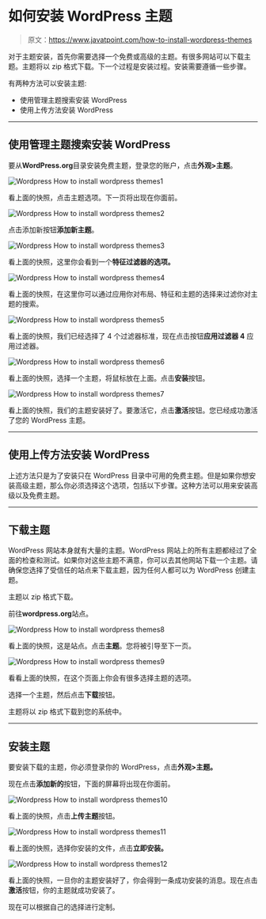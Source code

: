 # 如何安装 WordPress 主题

> 原文：<https://www.javatpoint.com/how-to-install-wordpress-themes>

对于主题安装，首先你需要选择一个免费或高级的主题。有很多网站可以下载主题。主题将以 zip 格式下载。下一个过程是安装过程。安装需要遵循一些步骤。

有两种方法可以安装主题:

*   使用管理主题搜索安装 WordPress
*   使用上传方法安装 WordPress

* * *

## 使用管理主题搜索安装 WordPress

要从**WordPress.org**目录安装免费主题，登录您的账户，点击**外观>主题**。

![Wordpress How to install wordpress themes1](img/80f043c6992bf742442304587616f64d.png)

看上面的快照，点击主题选项。下一页将出现在你面前。

![Wordpress How to install wordpress themes2](img/ff8b951c527851839948e2033db7c98f.png)

点击添加新按钮**添加新主题**。

![Wordpress How to install wordpress themes3](img/573d26570f7e00469c36693b2694d5cc.png)

看上面的快照，这里你会看到一个**特征过滤器的选项。**

![Wordpress How to install wordpress themes4](img/e9f5b3a720bb3c17cae8656ac269470c.png)

看上面的快照，在这里你可以通过应用你对布局、特征和主题的选择来过滤你对主题的搜索。

![Wordpress How to install wordpress themes5](img/97a0593eb19b9f3918db8853ae70d372.png)

看上面的快照，我们已经选择了 4 个过滤器标准，现在点击按钮**应用过滤器 4** 应用过滤器。

![Wordpress How to install wordpress themes6](img/2b98520b33b2bdeb9c7c3ee13729d496.png)

看上面的快照，选择一个主题，将鼠标放在上面。点击**安装**按钮。

![Wordpress How to install wordpress themes7](img/bd9eb608a91e24861e68f682d6c5cdab.png)

看上面的快照，我们的主题安装好了。要激活它，点击**激活**按钮。您已经成功激活了您的 WordPress 主题。

* * *

## 使用上传方法安装 WordPress

上述方法只是为了安装只在 WordPress 目录中可用的免费主题。但是如果你想安装高级主题，那么你必须选择这个选项，包括以下步骤。这种方法可以用来安装高级以及免费主题。

* * *

## 下载主题

WordPress 网站本身就有大量的主题。WordPress 网站上的所有主题都经过了全面的检查和测试。如果你对这些主题不满意，你可以去其他网站下载一个主题。请确保您选择了受信任的站点来下载主题，因为任何人都可以为 WordPress 创建主题。

主题以 zip 格式下载。

前往**wordpress.org**站点。

![Wordpress How to install wordpress themes8](img/7763921a3f4dd40a959142b7fbfc6b5b.png)

看上面的快照，这是站点。点击**主题**。您将被引导至下一页。

![Wordpress How to install wordpress themes9](img/f839e2bea7e150f10c7645fe60504045.png)

看看上面的快照，在这个页面上你会有很多选择主题的选项。

选择一个主题，然后点击**下载**按钮。

主题将以 zip 格式下载到您的系统中。

* * *

## 安装主题

要安装下载的主题，你必须登录你的 WordPress，点击**外观>主题。**

现在点击**添加新的**按钮，下面的屏幕将出现在你面前。

![Wordpress How to install wordpress themes10](img/f13e3a65d06047cacbdda69fcbd54e8f.png)

看上面的快照，点击**上传主题**按钮。

![Wordpress How to install wordpress themes11](img/b53148964de5c6bd1353b75fec951ff9.png)

看上面的快照，选择你安装的文件，点击**立即安装。**

![Wordpress How to install wordpress themes12](img/7f20cb1c98ae6b403493fab0ec792909.png)

看上面的快照，一旦你的主题安装好了，你会得到一条成功安装的消息。现在点击**激活**按钮，你的主题就成功安装了。

现在可以根据自己的选择进行定制。